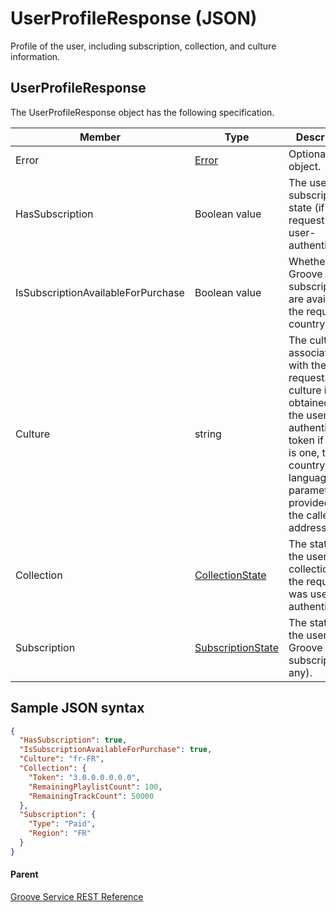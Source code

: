 # UserProfileResponse (JSON)
Profile of the user, including subscription, collection, and culture information.

## UserProfileResponse
The UserProfileResponse object has the following specification.

| **Member**                         | **Type**                                                             | **Description**                                                                                                                                                                                       |
|------------------------------------|----------------------------------------------------------------------|-------------------------------------------------------------------------------------------------------------------------------------------------------------------------------------------------------|
| Error                              | [Error](JSON_Error.md)                                               | Optional error object.                                                                                                                |
| HasSubscription                    | Boolean value                                                        | The user's subscription state (if the request was user-authenticated).                                                                                                   |
| IsSubscriptionAvailableForPurchase | Boolean value                                                        | Whether Groove Music subscriptions are available in the request's country or not.                                                                                                                   |
| Culture                            | string                                                               | The culture associated with the request. The culture is obtained from the user authentication token if there is one, the country and language URL parameters if provided, or the caller's IP address. |
| Collection                         | [CollectionState](JSON_CollectionState.md)                           | The state of the user's collection (if the request was user-authenticated).                                                                                                   |
| Subscription                       | [SubscriptionState](JSON_SubscriptionState.md)                       | The state of the user's Groove Music subscription (if any).                                                                                                                  |

## Sample JSON syntax
```json
{
  "HasSubscription": true,
  "IsSubscriptionAvailableForPurchase": true,
  "Culture": "fr-FR",
  "Collection": {
    "Token": "3.0.0.0.0.0.0",
    "RemainingPlaylistCount": 100,
    "RemainingTrackCount": 50000
  },
  "Subscription": {
    "Type": "Paid",
    "Region": "FR"
  }
}
```

#### Parent
[Groove Service REST Reference](overview.md)
